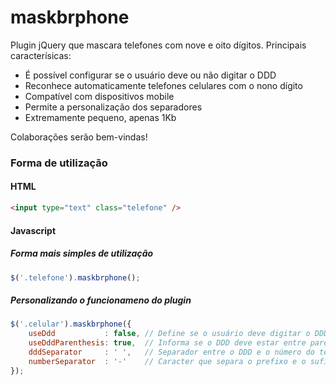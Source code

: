 # maskbrphone

Plugin jQuery que mascara telefones com nove e oito dígitos. Principais caracterísicas:

- É possível configurar se o usuário deve ou não digitar o DDD
- Reconhece automaticamente telefones celulares com o nono dígito
- Compatível com dispositivos mobile
- Permite a personalização dos separadores
- Extremamente pequeno, apenas 1Kb

Colaborações serão bem-vindas!

### Forma de utilização

#### HTML

```html
<input type="text" class="telefone" />
```

#### Javascript

##### Forma mais simples de utilização

```javascript
$('.telefone').maskbrphone();
```

##### Personalizando o funcionameno do plugin

```javascript
$('.celular').maskbrphone({  
    useDdd           : false, // Define se o usuário deve digitar o DDD  
    useDddParenthesis: true,  // Informa se o DDD deve estar entre parênteses  
    dddSeparator     : ' ',   // Separador entre o DDD e o número do telefone  
    numberSeparator  : '-'    // Caracter que separa o prefixo e o sufixo do telefone  
});
```
